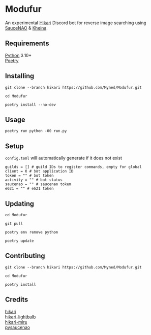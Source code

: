 # Modufur
An experimental [Hikari](https://www.hikari-py.dev) Discord bot for reverse image searching using [SauceNAO](https://saucenao.com) & [Kheina](https://kheina.com).
## Requirements
[Python](https://www.python.org) 3.10+\
[Poetry](https://python-poetry.org)
## Installing
```
git clone --branch hikari https://github.com/Myned/Modufur.git
```
```
cd Modufur
```
```
poetry install --no-dev
```
## Usage
```
poetry run python -00 run.py
```
## Setup
`config.toml` will automatically generate if it does not exist
```
guilds = [] # guild IDs to register commands, empty for global
client = 0 # bot application ID
token = "" # bot token
activity = "" # bot status
saucenao = "" # saucenao token
e621 = "" # e621 token
```
## Updating
```
cd Modufur
```
```
git pull
```
```
poetry env remove python
```
```
poetry update
```
## Contributing
```
git clone --branch hikari https://github.com/Myned/Modufur.git
```
```
cd Modufur
```
```
poetry install
```
## Credits
[hikari](https://github.com/hikari-py/hikari)\
[hikari-lightbulb](https://github.com/tandemdude/hikari-lightbulb)\
[hikari-miru](https://github.com/HyperGH/hikari-miru)\
[pysaucenao](https://github.com/FujiMakoto/pysaucenao)

